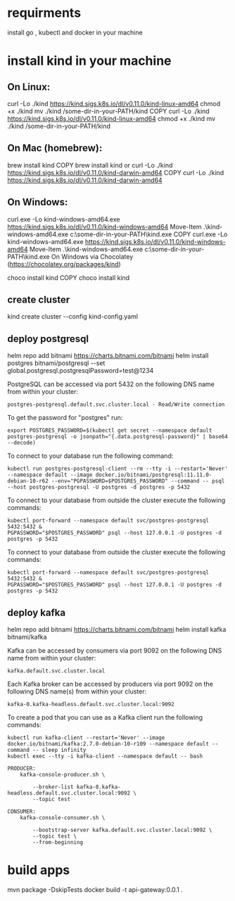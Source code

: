 # requirments 
install go , kubectl and docker in your machine 

# install kind in your machine 

## On Linux:

curl -Lo ./kind https://kind.sigs.k8s.io/dl/v0.11.0/kind-linux-amd64
chmod +x ./kind
mv ./kind /some-dir-in-your-PATH/kind
COPY
curl -Lo ./kind https://kind.sigs.k8s.io/dl/v0.11.0/kind-linux-amd64
chmod +x ./kind
mv ./kind /some-dir-in-your-PATH/kind

## On Mac (homebrew):

brew install kind
COPY
brew install kind
or
curl -Lo ./kind https://kind.sigs.k8s.io/dl/v0.11.0/kind-darwin-amd64
COPY
curl -Lo ./kind https://kind.sigs.k8s.io/dl/v0.11.0/kind-darwin-amd64

## On Windows:

curl.exe -Lo kind-windows-amd64.exe https://kind.sigs.k8s.io/dl/v0.11.0/kind-windows-amd64
Move-Item .\kind-windows-amd64.exe c:\some-dir-in-your-PATH\kind.exe
COPY
curl.exe -Lo kind-windows-amd64.exe https://kind.sigs.k8s.io/dl/v0.11.0/kind-windows-amd64
Move-Item .\kind-windows-amd64.exe c:\some-dir-in-your-PATH\kind.exe
On Windows via Chocolatey (https://chocolatey.org/packages/kind)

choco install kind
COPY
choco install kind

## create cluster 
kind create cluster --config kind-config.yaml


## deploy postgresql 


helm repo add bitnami https://charts.bitnami.com/bitnami
helm install postgres bitnami/postgresql --set global.postgresql.postgresqlPassword=test@1234



PostgreSQL can be accessed via port 5432 on the following DNS name from within your cluster:

    postgres-postgresql.default.svc.cluster.local - Read/Write connection

To get the password for "postgres" run:

    export POSTGRES_PASSWORD=$(kubectl get secret --namespace default postgres-postgresql -o jsonpath="{.data.postgresql-password}" | base64 --decode)

To connect to your database run the following command:

    kubectl run postgres-postgresql-client --rm --tty -i --restart='Never' --namespace default --image docker.io/bitnami/postgresql:11.11.0-debian-10-r62 --env="PGPASSWORD=$POSTGRES_PASSWORD" --command -- psql --host postgres-postgresql -U postgres -d postgres -p 5432



To connect to your database from outside the cluster execute the following commands:

    kubectl port-forward --namespace default svc/postgres-postgresql 5432:5432 &
    PGPASSWORD="$POSTGRES_PASSWORD" psql --host 127.0.0.1 -U postgres -d postgres -p 5432


To connect to your database from outside the cluster execute the following commands:

    kubectl port-forward --namespace default svc/postgres-postgresql 5432:5432 &
    PGPASSWORD="$POSTGRES_PASSWORD" psql --host 127.0.0.1 -U postgres -d postgres -p 5432


## deploy kafka 

helm repo add bitnami https://charts.bitnami.com/bitnami
helm install kafka bitnami/kafka

Kafka can be accessed by consumers via port 9092 on the following DNS name from within your cluster:

    kafka.default.svc.cluster.local

Each Kafka broker can be accessed by producers via port 9092 on the following DNS name(s) from within your cluster:

    kafka-0.kafka-headless.default.svc.cluster.local:9092

To create a pod that you can use as a Kafka client run the following commands:

    kubectl run kafka-client --restart='Never' --image docker.io/bitnami/kafka:2.7.0-debian-10-r109 --namespace default --command -- sleep infinity
    kubectl exec --tty -i kafka-client --namespace default -- bash

    PRODUCER:
        kafka-console-producer.sh \
            
            --broker-list kafka-0.kafka-headless.default.svc.cluster.local:9092 \
            --topic test

    CONSUMER:
        kafka-console-consumer.sh \
            
            --bootstrap-server kafka.default.svc.cluster.local:9092 \
            --topic test \
            --from-beginning


# build apps 

mvn package -DskipTests 
docker build -t api-gateway:0.0.1 .